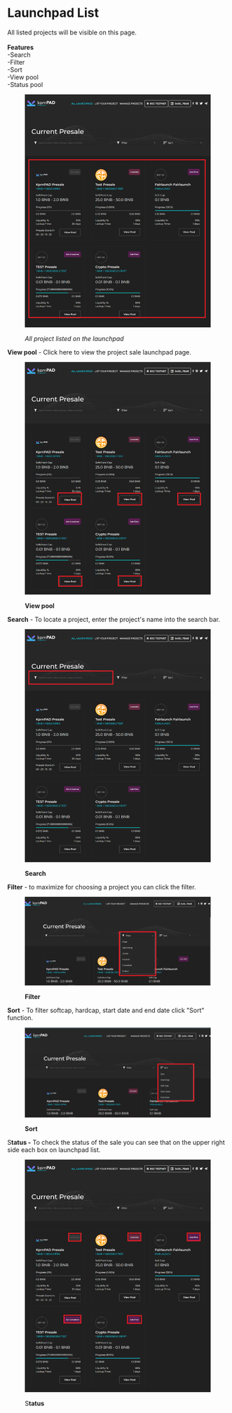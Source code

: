 # Launchpad List

All listed projects will be visible on this page.\
\
**Features** \
\-Search\
\-Filter\
\-Sort\
\-View pool\
\-Status pool

<figure><img src="../.gitbook/assets/launchpad list.png" alt=""><figcaption><p><em>All project listed on the launchpad</em></p></figcaption></figure>

**View pool** - Click here to view the project sale launchpad page.

<figure><img src="../.gitbook/assets/view pool.png" alt=""><figcaption><p><strong>View pool</strong></p></figcaption></figure>

**Search** - To locate a project, enter the project's name into the search bar.&#x20;

<figure><img src="../.gitbook/assets/search.png" alt=""><figcaption><p><strong>Search</strong></p></figcaption></figure>

**Filter** - to maximize for choosing a project you can click the filter.

<figure><img src="../.gitbook/assets/filter.png" alt=""><figcaption><p><strong>Filter</strong></p></figcaption></figure>

**Sort** - To filter softcap, hardcap, start date and end date click "Sort" function.

<figure><img src="../.gitbook/assets/sort.png" alt=""><figcaption><p><strong>Sort</strong></p></figcaption></figure>

S**tatus -** To check the status of the sale you can see that on the upper right side each box on launchpad list.

<figure><img src="../.gitbook/assets/status.png" alt=""><figcaption><p>S<strong>tatus</strong></p></figcaption></figure>
